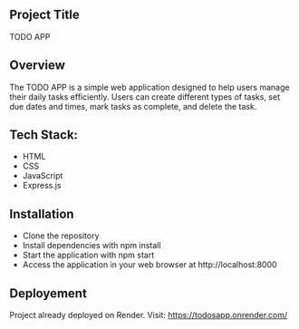 ## Project Title
TODO APP

## Overview
The TODO APP is a simple web application designed to help users manage their daily tasks efficiently. Users can create different types of tasks, set due dates and times, mark tasks as complete, and delete the task.

## Tech Stack:
- HTML
- CSS
- JavaScript
- Express.js

## Installation
- Clone the repository
- Install dependencies with npm install
- Start the application with npm start
- Access the application in your web browser at http://localhost:8000

## Deployement
Project already deployed on Render. Visit: https://todosapp.onrender.com/


